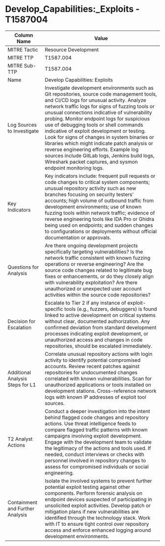 # Develop_Capabilities:_Exploits - T1587004

| Column Name | Value |
|-------------|-------|
| MITRE Tactic | Resource Development |
| MITRE TTP | T1587.004 |
| MITRE Sub-TTP | T1587.004 |
| Name | Develop Capabilities: Exploits |
| Log Sources to Investigate | Investigate development environments such as Git repositories, source code management tools, and CI/CD logs for unusual activity. Analyze network traffic logs for signs of fuzzing tools or unusual connections indicative of vulnerability probing. Monitor endpoint logs for suspicious use of debugging tools or shell commands indicative of exploit development or testing. Look for signs of changes in system binaries or libraries which might indicate patch analysis or reverse engineering efforts. Example log sources include GitLab logs, Jenkins build logs, Wireshark packet captures, and sysmon endpoint monitoring logs. |
| Key Indicators | Key indicators include: frequent pull requests or code changes to critical system components; unusual repository activity such as new branches focusing on security testers' accounts; high volume of outbound traffic from development environments; use of known fuzzing tools within network traffic; evidence of reverse engineering tools like IDA Pro or Ghidra being used on endpoints; and sudden changes to configurations or deployments without official documentation or approvals. |
| Questions for Analysis | Are there ongoing development projects specifically targeting vulnerabilities? Is the network traffic consistent with known fuzzing operations or reverse engineering? Are the source code changes related to legitimate bug fixes or enhancements, or do they closely align with vulnerability exploitation? Are there unauthorized or unexpected user account activities within the source code repositories? |
| Decision for Escalation | Escalate to Tier 2 if any instance of exploit-specific tools (e.g., fuzzers, debuggers) is found linked to active development on critical systems without clear, documented authorization. Any confirmed deviation from standard development processes indicating exploit development, or unauthorized access and changes in code repositories, should be escalated immediately. |
| Additional Analysis Steps for L1 | Correlate unusual repository actions with login activity to identify potential compromised accounts. Review recent patches against repositories for undocumented changes correlated with known vulnerabilities. Scan for unauthorized applications or tools installed on development stations. Cross-reference network logs with known IP addresses of exploit tool sources. |
| T2 Analyst Actions | Conduct a deeper investigation into the intent behind flagged code changes and repository actions. Use threat intelligence feeds to compare flagged traffic patterns with known campaigns involving exploit development. Engage with the development team to validate the legitimacy of the actions and tools used. If needed, conduct interviews or checks with personnel involved in repository changes to assess for compromised individuals or social engineering. |
| Containment and Further Analysis | Isolate the involved systems to prevent further potential exploit testing against other components. Perform forensic analysis on endpoint devices suspected of participating in unsolicited exploit activities. Develop patch or mitigation plans if new vulnerabilities are identified through the technology stack. Work with IT to ensure tight control over repository access and enforce enhanced logging around development environments. |
